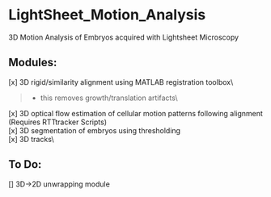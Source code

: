 # LightSheet_Motion_Analysis
3D Motion Analysis of Embryos acquired with Lightsheet Microscopy 

Modules:
--------

[x] 3D rigid/similarity alignment using MATLAB registration toolbox\

>	- this removes growth/translation artifacts\


[x] 3D optical flow estimation of cellular motion patterns following alignment (Requires RTTtracker Scripts)\
[x] 3D segmentation of embryos using thresholding \
[x] 3D tracks\


To Do:
-------
[] 3D->2D unwrapping module 
